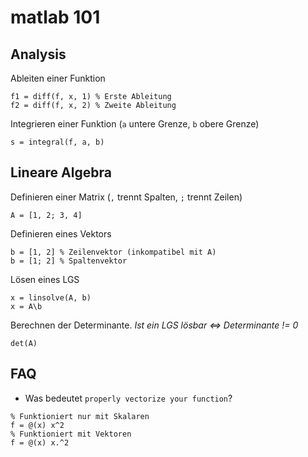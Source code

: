 # matlab 101

## Analysis

Ableiten einer Funktion

```
f1 = diff(f, x, 1) % Erste Ableitung
f2 = diff(f, x, 2) % Zweite Ableitung
```

Integrieren einer Funktion (`a` untere Grenze, `b` obere Grenze)

```
s = integral(f, a, b)
```

## Lineare Algebra

Definieren einer Matrix (`,` trennt Spalten, `;` trennt Zeilen)

```
A = [1, 2; 3, 4]
```

Definieren eines Vektors

```
b = [1, 2] % Zeilenvektor (inkompatibel mit A)
b = [1; 2] % Spaltenvektor
```

Lösen eines LGS

```
x = linsolve(A, b)
x = A\b
```

Berechnen der Determinante. *Ist ein LGS lösbar <=> Determinante != 0*

```
det(A)
```

## FAQ

- Was bedeutet `properly vectorize your function`?
```
% Funktioniert nur mit Skalaren
f = @(x) x^2
% Funktioniert mit Vektoren
f = @(x) x.^2
```
